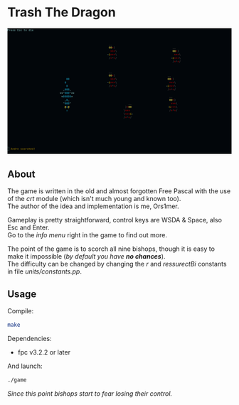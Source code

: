 # Trash The Dragon
![Desktop](data/screenshot.png)
## About
The game is written in the old and almost forgotten Free Pascal with the use of
the *crt* module (which isn't much young and known too).\
The author of the idea and implementation is me, Ors1mer.

Gameplay is pretty straightforward, control keys are WSDA & Space,
also Esc and Enter.\
Go to the *info menu* right in the game to find out more.

The point of the game is to scorch all nine bishops, though it is easy to make
it impossible (*by default you have* ***no chances***).\
The difficulty can be changed by changing the *r* and 
*ressurectBi* constants in file *units/constants.pp*.
## Usage
Compile:
```bash
make
```

Dependencies:
 - fpc v3.2.2 or later

And launch:
```bash
./game
```
*Since this point bishops start to fear losing their control.*
